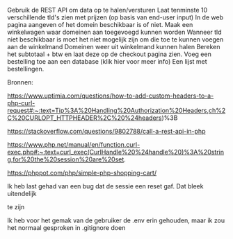 Gebruik de REST API om data op te halen/versturen
Laat tenminste 10 verschillende tld's zien met prijzen (op basis van end-user input)
In de web pagina aangeven of het domein beschikbaar is of niet.
Maak een winkelwagen waar domeinen aan toegevoegd kunnen worden
Wanneer tld niet beschikbaar is moet het niet mogelijk zijn om die toe te kunnen voegen aan de winkelmand
Domeinen weer uit winkelmand kunnen halen
Bereken het subtotaal + btw en laat deze op de checkout pagina zien.
Voeg een bestelling toe aan een database (klik hier voor meer info)
Een lijst met bestellingen.

Bronnen:

https://www.uptimia.com/questions/how-to-add-custom-headers-to-a-php-curl-request#:~:text=Tip%3A%20Handling%20Authorization%20Headers,ch%2C%20CURLOPT_HTTPHEADER%2C%20%24headers)%3B

https://stackoverflow.com/questions/9802788/call-a-rest-api-in-php

https://www.php.net/manual/en/function.curl-exec.php#:~:text=curl_exec(CurlHandle%20%24handle%20)%3A%20string,for%20the%20session%20are%20set.

https://phppot.com/php/simple-php-shopping-cart/ 

Ik heb last gehad van een bug dat de sessie een reset gaf. Dat bleek uitendelijk 
  <?php session_abort(); ?> te zijn

  Ik heb voor het gemak van de gebruiker de .env erin gehouden, maar ik zou het normaal gesproken in .gitignore doen
  